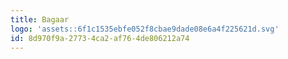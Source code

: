 ```yaml
---
title: Bagaar
logo: 'assets::6f1c1535ebfe052f8cbae9dade08e6a4f225621d.svg'
id: 8d970f9a-2773-4ca2-af76-4de806212a74
---
```

